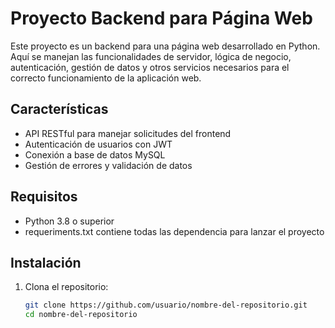 # Proyecto Backend para Página Web

Este proyecto es un backend para una página web desarrollado en Python. Aquí se manejan las funcionalidades de servidor, lógica de negocio, autenticación, gestión de datos y otros servicios necesarios para el correcto funcionamiento de la aplicación web.

## Características

- API RESTful para manejar solicitudes del frontend
- Autenticación de usuarios con JWT
- Conexión a base de datos MySQL
- Gestión de errores y validación de datos


## Requisitos

- Python 3.8 o superior
- requeriments.txt contiene todas las dependencia para lanzar el proyecto

## Instalación

1. Clona el repositorio:

   ```bash
   git clone https://github.com/usuario/nombre-del-repositorio.git
   cd nombre-del-repositorio
